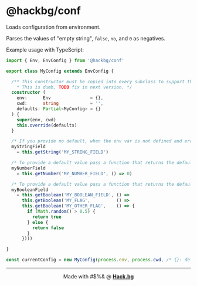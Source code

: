 # @hackbg/conf

Loads configuration from environment.

Parses the values of "empty string", `false`, `no`, and `0` as negatives.

Example usage with TypeScript:

```typescript
import { Env, EnvConfig } from '@hackbg/conf'

export class MyConfig extends EnvConfig {

  /** This constructor must be copied into every subclass to support the passing of defaults.
    * This is dumb, TODO fix in next version. */
  constructor (
    env:      Env               = {},
    cwd:      string            = '',
    defaults: Partial<MyConfig> = {}
  ) {
    super(env, cwd)
    this.override(defaults)
  }

  /* If you provide no default, when the env var is not defined and error will be thrown */
  myStringField
    = this.getString('MY_STRING_FIELD')

  /* To provide a default value pass a function that returns the default */
  myNumberField
    = this.getNumber('MY_NUMBER_FIELD', () => 0)

  /* To provide a default value pass a function that returns the default */
  myBooleanField
    = this.getBoolean('MY_BOOLEAN_FIELD', () =>
      this.getBoolean('MY_FLAG',          () =>
      this.getBoolean('MY_OTHER_FLAG',    () => {
        if (Math.random() > 0.5) {
          return true
        } else {
          return false
        }
      })))

}

const currentConfig = new MyConfig(process.env, process.cwd, /* {}: defaults */)
```

<div align="center">

---

Made with #$%& @ [**Hack.bg**](https://foss.hack.bg)

</div>
